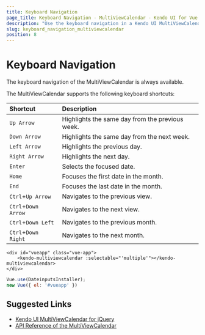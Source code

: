 ```yaml
---
title: Keyboard Navigation
page_title: Keyboard Navigation - MultiViewCalendar - Kendo UI for Vue
description: "Use the keyboard navigation in a Kendo UI MultiViewCalendar Vue wrapper."
slug: keyboard_navigation_multiviewcalendar
position: 8
---
```


# Keyboard Navigation

The keyboard navigation of the MultiViewCalendar is always available.

The MultiViewCalendar supports the following keyboard shortcuts:

| Shortcut            | Description                                      |
|:---                 |:---                                              |
| `Up Arrow`          | Highlights the same day from the previous week.  |
| `Down Arrow`        | Highlights the same day from the next week.      |
| `Left Arrow`        | Highlights the previous day.                     |
| `Right Arrow`       | Highlights the next day.                         |
| `Enter`             | Selects the focused date.                        |
| `Home`              | Focuses the first date in the month.             |
| `End`               | Focuses the last date in the month.              |
| `Ctrl`+`Up Arrow`   | Navigates to the previous view.                  |
| `Ctrl`+`Down Arrow` | Navigates to the next view.                      |
| `Ctrl`+`Down Left`  | Navigates to the previous month.                 |
| `Ctrl`+`Down Right` | Navigates to the next month.                     |

```html-preview
<div id="vueapp" class="vue-app">
	<kendo-multiviewcalendar :selectable="'multiple'"></kendo-multiviewcalendar>
</div>
```
```js
Vue.use(DateinputsInstaller);
new Vue({ el: '#vueapp' })
```

## Suggested Links

* [Kendo UI MultiViewCalendar for jQuery](https://docs.telerik.com/kendo-ui/controls/scheduling/multiviewcalendar/overview)
* [API Reference of the MultiViewCalendar](https://docs.telerik.com/kendo-ui/api/javascript/ui/multiviewcalendar)
